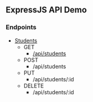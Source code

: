 ## ExpressJS API Demo

### Endpoints

- [Students](https://evening-fjord-42311.herokuapp.com/)
    - GET
        - [/api/students](https://evening-fjord-42311.herokuapp.com/api/students)
    - POST
        - /api/students
    - PUT
        - /api/students/:id
    - DELETE
        - /api/students/:id
